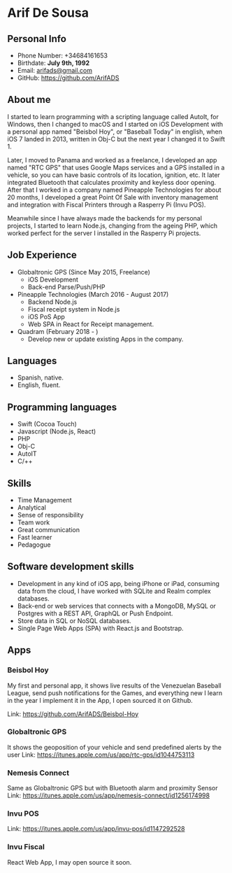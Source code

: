 # Arif De Sousa

## Personal Info
* Phone Number: +34684161653
* Birthdate: **July 9th, 1992**
* Email: arifads@gmail.com
* GitHub: https://github.com/ArifADS

## About me
I started to learn programming with a scripting language called AutoIt, for Windows, then I changed to macOS and I started on iOS Development with a personal app named "Beisbol Hoy", or "Baseball Today" in english, when iOS 7 landed in 2013, written in Obj-C but the next year I changed it to Swift 1.

Later, I moved to Panama and worked as a freelance, I developed an app named "RTC GPS" that uses Google Maps services and a GPS installed in a vehicle, so you can have basic controls of its location, ignition, etc. It later integrated Bluetooth that calculates proximity and keyless door opening. After that I worked in a company named Pineapple Technologies for about 20 months, I developed a great Point Of Sale with inventory management and integration with Fiscal Printers through a Rasperry Pi (Invu POS).

Meanwhile since I have always made the backends for my personal projects, I started to learn Node.js, changing from the ageing PHP, which worked perfect for the server I installed in the Rasperry Pi projects.


## Job Experience
* Globaltronic GPS (Since May 2015, Freelance)
  * iOS Development
  * Back-end Parse/Push/PHP
* Pineapple Technologies (March 2016 - August 2017)
  * Backend Node.js
  * Fiscal receipt system in Node.js
  * iOS PoS App
  * Web SPA in React for Receipt management.
* Quadram (February 2018 - )
  * Develop new or update existing Apps in the company.

## Languages
* Spanish, native.
* English, fluent.

## Programming languages
* Swift (Cocoa Touch)
* Javascript (Node.js, React)
* PHP
* Obj-C
* AutoIT
* C/++

## Skills
* Time Management
* Analytical
* Sense of responsibility
* Team work
* Great communication
* Fast learner
* Pedagogue

## Software development skills
* Development in any kind of iOS app, being iPhone or iPad, consuming data from the cloud, I have worked with SQLite and Realm complex databases.
* Back-end or web services that connects with a MongoDB, MySQL or Postgres with a REST API, GraphQL or Push Endpoint.
* Store data in SQL or NoSQL databases.
* Single Page Web Apps (SPA) with React.js and Bootstrap.


## Apps

### Beisbol Hoy
My first and personal app, it shows live results of the Venezuelan Baseball League, send push notifications for the Games, and everything new I learn in the year I implement it in the App, I open sourced it on Github.

Link: https://github.com/ArifADS/Beisbol-Hoy

### Globaltronic GPS
It shows the geoposition of your vehicle and send predefined alerts by the user
Link: https://itunes.apple.com/us/app/rtc-gps/id1044753113

### Nemesis Connect
Same as Globaltronic GPS but with Bluetooth alarm and proximity Sensor
Link: https://itunes.apple.com/us/app/nemesis-connect/id1256174998

### Invu POS
Link: https://itunes.apple.com/us/app/invu-pos/id1147292528

### Invu Fiscal
React Web App, I may open source it soon.
